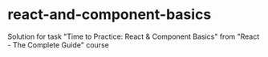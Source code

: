 # react-and-component-basics
Solution for task "Time to Practice: React &amp; Component Basics" from "React - The Complete Guide" course
